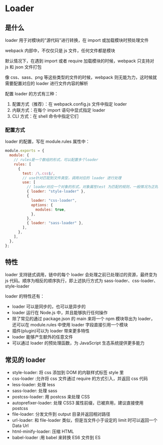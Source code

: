 # Loader

## 是什么

loader 用于对模块的"源代码"进行转换，在 import 或加载模块时预处理文件

webpack 内部中，不仅仅只是 js 文件，任何文件都是模块

默认情况下，在遇到 import 或者 require 加载模块的时候，webpack 只支持对 js 和 json 文件打包

像 css、sass、png 等这些类型的文件的时候，webpack 则无能为力，这时候就需要配置对应的 loader 进行文件内容的解析

配置 loader 的方式有三种：

1. 配置方式（推荐）：在 webpack.config.js 文件中指定 loader
2. 内联方式：在每个 import 语句中显式指定 loader
3. CLI 方式：在 shell 命令中指定它们

### 配置方式

loader 的配置，写在 module.rules 属性中：

```js
module.exports = {
  module: {
    // rules是一个数组的形式，可以配置多个loader
    rules: [
      {
        test: /\.css$/,
        // use针对匹配到文件类型，调用对应的 loader 进行处理
        use: [
          // loader对应一个对象的形式，对象属性test 为匹配的规则，一般情况为正则表达式
          { loader: "style-loader" },
          {
            loader: "css-loader",
            options: {
              modules: true,
            },
          },
          { loader: "sass-loader" },
        ],
      },
    ],
  },
};
```

## 特性

loader 支持链式调用，链中的每个 loader 会处理之前已处理过的资源，最终变为 js 代码。顺序为相反的顺序执行，即上述执行方式为 sass-loader、css-loader、style-loader

loader 的特性还有：

- loader 可以是同步的，也可以是异步的
- loader 运行在 Node.js 中，并且能够执行任何操作
- 除了常见的通过 package.json 的 main 来将一个 npm 模块导出为 loader，还可以在 module.rules 中使用 loader 字段直接引用一个模块
- 插件(plugin)可以为 loader 带来更多特性
- loader 能够产生额外的任意文件
- 可以通过 loader 的预处理函数，为 JavaScript 生态系统提供更多能力

## 常见的 loader

- style-loader: 将 css 添加到 DOM 的内联样式标签 style 里
- css-loader :允许将 css 文件通过 require 的方式引入，并返回 css 代码
- less-loader: 处理 less
- sass-loader: 处理 sass
- postcss-loader: 用 postcss 来处理 CSS
- autoprefixer-loader: 处理 CSS3 属性前缀，已被弃用，建议直接使用 postcss
- file-loader: 分发文件到 output 目录并返回相对路径
- url-loader: 和 file-loader 类似，但是当文件小于设定的 limit 时可以返回一个 Data Url
- html-minify-loader: 压缩 HTML
- babel-loader :用 babel 来转换 ES6 文件到 ES

